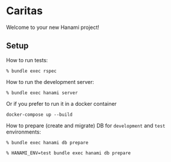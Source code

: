 # Caritas

Welcome to your new Hanami project!

## Setup

How to run tests:

```
% bundle exec rspec
```

How to run the development server:

```
% bundle exec hanami server
```

Or if you prefer to run it in a docker container
```
docker-compose up --build
```

How to prepare (create and migrate) DB for `development` and `test` environments:

```
% bundle exec hanami db prepare

% HANAMI_ENV=test bundle exec hanami db prepare
```
